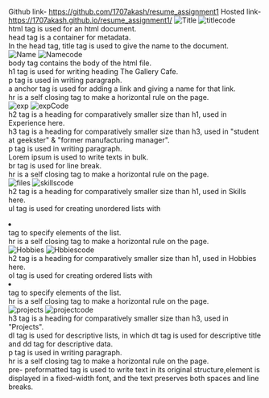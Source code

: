 Github link- https://github.com/1707akash/resume_assignment1
Hosted link- https://1707akash.github.io/resume_assignment1/
![Title](https://github.com/1707akash/resume_assignment1/assets/117883959/bc145da7-afaa-45e0-8870-c2455c3d51a9)
![titlecode](https://github.com/1707akash/resume_assignment1/assets/117883959/b2abb636-895d-45af-9300-e39696635f33) <br>
html tag is used for an html document. <br>
head tag is a container for metadata.<br>
In the head tag, title tag is used to give the name to the document.<br>
![Name](https://github.com/1707akash/resume_assignment1/assets/117883959/74d5680e-5749-40b2-8c16-329895577259)
![Namecode](https://github.com/1707akash/resume_assignment1/assets/117883959/8d2344a1-4404-4c00-953f-cf5234628f32) <br>
body tag contains the body of the html file.<br>
h1 tag is used for writing heading The Gallery Cafe.<br>
p tag is used in writing paragraph.<br>
a anchor tag is used for adding a link and giving a name for that link.<br>
hr is a self closing tag to make a horizontal rule on the page.<br>
![exp](https://github.com/1707akash/resume_assignment1/assets/117883959/e2ec7910-aa0d-430c-bb4c-403899410e95)
![expCode](https://github.com/1707akash/resume_assignment1/assets/117883959/f9ea7c1f-d6a4-4f3e-99d2-fdd8da2e58a3) <br>
h2 tag is a heading for comparatively smaller size than h1, used in Experience here.<br>
h3 tag is a heading for comparatively smaller size than h3, used in "student at geekster" & "former manufacturing manager".<br>
p tag is used in writing paragraph.<br>
Lorem ipsum is used to write texts in bulk. <br>
br tag is used for line break. <br>
hr is a self closing tag to make a horizontal rule on the page.<br>
![files](https://github.com/1707akash/resume_assignment1/assets/117883959/2e4d08af-429f-406f-94f3-292f1ff3fc6e)
![skillscode](https://github.com/1707akash/resume_assignment1/assets/117883959/04bd3ba7-11fe-4c2d-8b99-ed252538b4fc) <br>
h2 tag is a heading for comparatively smaller size than h1, used in Skills here.<br>
ul tag is used for creating unordered lists with <li></li> tag to specify elements of the list.<br>
hr is a self closing tag to make a horizontal rule on the page.<br>
![Hobbies](https://github.com/1707akash/resume_assignment1/assets/117883959/f61f9221-598f-4d39-a0c0-85f062138bf8)
![Hbbiescode](https://github.com/1707akash/resume_assignment1/assets/117883959/01bd7777-1b9e-4a89-9e50-e7cb3c5ff381) <br>
h2 tag is a heading for comparatively smaller size than h1, used in Hobbies here.<br>
ol tag is used for creating ordered lists with <li></li> tag to specify elements of the list.<br>
hr is a self closing tag to make a horizontal rule on the page.<br>
![projects](https://github.com/1707akash/resume_assignment1/assets/117883959/e9aa3637-b903-4aa7-b026-d963b96d6bd2)
![projectcode](https://github.com/1707akash/resume_assignment1/assets/117883959/5ef61b22-94c7-4d2b-91ff-9cede8598eee) <br>
h3 tag is a heading for comparatively smaller size than h3, used in "Projects".<br>
dl tag is used for descriptive lists, in which dt tag is used for descriptive title and dd tag for descriptive data. <br>
p tag is used in writing paragraph.<br>
hr is a self closing tag to make a horizontal rule on the page.<br>
pre- preformatted tag is used to write text in its original structure,element is displayed in a fixed-width font, and the text preserves both spaces and line breaks.
